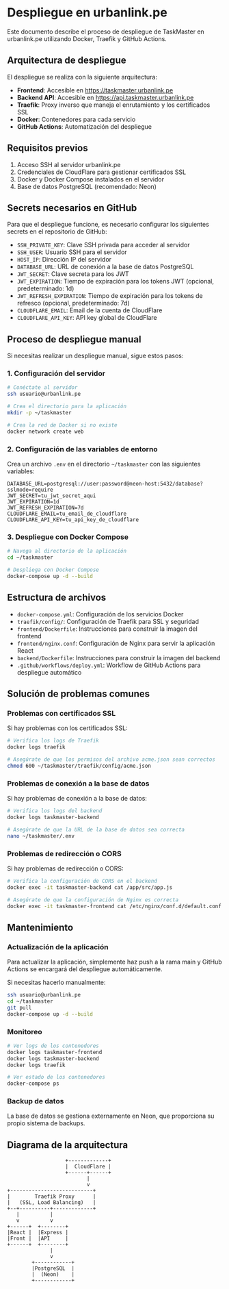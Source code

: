 # Despliegue en urbanlink.pe

Este documento describe el proceso de despliegue de TaskMaster en urbanlink.pe utilizando Docker, Traefik y GitHub Actions.

## Arquitectura de despliegue

El despliegue se realiza con la siguiente arquitectura:

- **Frontend**: Accesible en https://taskmaster.urbanlink.pe
- **Backend API**: Accesible en https://api.taskmaster.urbanlink.pe
- **Traefik**: Proxy inverso que maneja el enrutamiento y los certificados SSL
- **Docker**: Contenedores para cada servicio
- **GitHub Actions**: Automatización del despliegue

## Requisitos previos

1. Acceso SSH al servidor urbanlink.pe
2. Credenciales de CloudFlare para gestionar certificados SSL
3. Docker y Docker Compose instalados en el servidor
4. Base de datos PostgreSQL (recomendado: Neon)

## Secrets necesarios en GitHub

Para que el despliegue funcione, es necesario configurar los siguientes secrets en el repositorio de GitHub:

- `SSH_PRIVATE_KEY`: Clave SSH privada para acceder al servidor
- `SSH_USER`: Usuario SSH para el servidor
- `HOST_IP`: Dirección IP del servidor
- `DATABASE_URL`: URL de conexión a la base de datos PostgreSQL
- `JWT_SECRET`: Clave secreta para los JWT
- `JWT_EXPIRATION`: Tiempo de expiración para los tokens JWT (opcional, predeterminado: 1d)
- `JWT_REFRESH_EXPIRATION`: Tiempo de expiración para los tokens de refresco (opcional, predeterminado: 7d)
- `CLOUDFLARE_EMAIL`: Email de la cuenta de CloudFlare
- `CLOUDFLARE_API_KEY`: API key global de CloudFlare

## Proceso de despliegue manual

Si necesitas realizar un despliegue manual, sigue estos pasos:

### 1. Configuración del servidor

```bash
# Conéctate al servidor
ssh usuario@urbanlink.pe

# Crea el directorio para la aplicación
mkdir -p ~/taskmaster

# Crea la red de Docker si no existe
docker network create web
```

### 2. Configuración de las variables de entorno

Crea un archivo `.env` en el directorio `~/taskmaster` con las siguientes variables:

```
DATABASE_URL=postgresql://user:password@neon-host:5432/database?sslmode=require
JWT_SECRET=tu_jwt_secret_aqui
JWT_EXPIRATION=1d
JWT_REFRESH_EXPIRATION=7d
CLOUDFLARE_EMAIL=tu_email_de_cloudflare
CLOUDFLARE_API_KEY=tu_api_key_de_cloudflare
```

### 3. Despliegue con Docker Compose

```bash
# Navega al directorio de la aplicación
cd ~/taskmaster

# Despliega con Docker Compose
docker-compose up -d --build
```

## Estructura de archivos

- `docker-compose.yml`: Configuración de los servicios Docker
- `traefik/config/`: Configuración de Traefik para SSL y seguridad
- `frontend/Dockerfile`: Instrucciones para construir la imagen del frontend
- `frontend/nginx.conf`: Configuración de Nginx para servir la aplicación React
- `backend/Dockerfile`: Instrucciones para construir la imagen del backend
- `.github/workflows/deploy.yml`: Workflow de GitHub Actions para despliegue automático

## Solución de problemas comunes

### Problemas con certificados SSL

Si hay problemas con los certificados SSL:

```bash
# Verifica los logs de Traefik
docker logs traefik

# Asegúrate de que los permisos del archivo acme.json sean correctos
chmod 600 ~/taskmaster/traefik/config/acme.json
```

### Problemas de conexión a la base de datos

Si hay problemas de conexión a la base de datos:

```bash
# Verifica los logs del backend
docker logs taskmaster-backend

# Asegúrate de que la URL de la base de datos sea correcta
nano ~/taskmaster/.env
```

### Problemas de redirección o CORS

Si hay problemas de redirección o CORS:

```bash
# Verifica la configuración de CORS en el backend
docker exec -it taskmaster-backend cat /app/src/app.js

# Asegúrate de que la configuración de Nginx es correcta
docker exec -it taskmaster-frontend cat /etc/nginx/conf.d/default.conf
```

## Mantenimiento

### Actualización de la aplicación

Para actualizar la aplicación, simplemente haz push a la rama main y GitHub Actions se encargará del despliegue automáticamente.

Si necesitas hacerlo manualmente:

```bash
ssh usuario@urbanlink.pe
cd ~/taskmaster
git pull
docker-compose up -d --build
```

### Monitoreo

```bash
# Ver logs de los contenedores
docker logs taskmaster-frontend
docker logs taskmaster-backend
docker logs traefik

# Ver estado de los contenedores
docker-compose ps
```

### Backup de datos

La base de datos se gestiona externamente en Neon, que proporciona su propio sistema de backups.

## Diagrama de la arquitectura

```
                   +-------------+
                   |  CloudFlare |
                   +------+------+
                          |
                          v
+---------------------------+
|        Traefik Proxy      |
|   (SSL, Load Balancing)   |
+--+----------+-------------+
   |          |
   v          v
+------+  +--------+
|React |  |Express |
|Front |  |API     |
+------+  +--------+
              |
              v
        +------------+
        |PostgreSQL  |
        |  (Neon)    |
        +------------+
```
